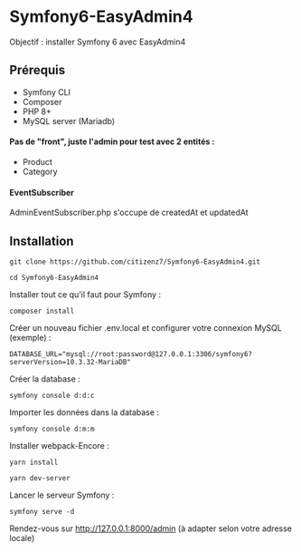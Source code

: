 # Symfony6-EasyAdmin4

Objectif : installer Symfony 6 avec EasyAdmin4

## Prérequis
* Symfony CLI
* Composer
* PHP 8+
* MySQL server (Mariadb)

#### Pas de "front", juste l'admin pour test avec 2 entités :
* Product
* Category

#### EventSubscriber
AdminEventSubscriber.php s'occupe de createdAt et updatedAt

## Installation
```
git clone https://github.com/citizenz7/Symfony6-EasyAdmin4.git
```

```
cd Symfony6-EasyAdmin4
```

Installer tout ce qu'il faut pour Symfony :
```
composer install
```

Créer un nouveau fichier .env.local et configurer votre connexion MySQL (exemple) :
```
DATABASE_URL="mysql://root:password@127.0.0.1:3306/symfony6?serverVersion=10.3.32-MariaDB"
```

Créer la database :
```
symfony console d:d:c
```

Importer les données dans la database :
```
symfony console d:m:m
```

Installer webpack-Encore :
```
yarn install
```

```
yarn dev-server
```

Lancer le serveur Symfony :
```
symfony serve -d
```

Rendez-vous sur http://127.0.0.1:8000/admin
(à adapter selon votre adresse locale)